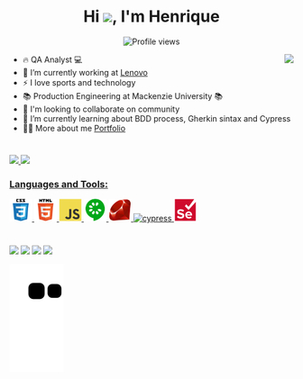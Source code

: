 <h1 align="center">Hi <img src="https://user-images.githubusercontent.com/67130771/185981174-8bf109c3-c5f7-4a3e-8251-6886e06b1db0.gif" height="30px">, I'm Henrique </h1>
<p align="center"> <img src="https://komarev.com/ghpvc/?username=hfernandes1&color=yellow" alt="Profile views" /> </p>

<a href="https://open.spotify.com/user/8m6n6duicz81cmiavguxrarbv" target="_blank"> <img align="right" src="https://spotify-github-profile.vercel.app/api/view.svg?uid=8m6n6duicz81cmiavguxrarbv&redirect=true][https://spotify-github-profile.vercel.app/api/view.svg?uid=8m6n6duicz81cmiavguxrarbv&cover_image=true&theme=novatorem&bar_color=684eb1&bar_color_cover=true)"> </a>  


- 🔥 QA Analyst 💻
- 🔭 I’m currently working at [Lenovo](https://github.com/lenovo)
- ⚡ I love sports and technology
- 📚 Production Engineering at Mackenzie University 📚
- 📡 I'm looking to collaborate on community
- 🌱 I’m currently learning about BDD process, Gherkin sintax and Cypress
- 👨‍💻 More about me <a href="https://curriculo-henrique-fernandes.netlify.app/" target="_blank">Portfolio</a>

#


<div>

  <a href="https://github.com/hfernandes1">
  <img height="150em" src="https://github-readme-stats.vercel.app/api?username=hfernandes1&show_icons=true&theme=dark&include_all_commits=true&count_private=true"/>
  <img height="150em" src="https://github-readme-stats.vercel.app/api/top-langs/?username=hfernandes1&layout=compact&langs_count=7&theme=dark"/>
<div>
  

   </div> 
 <h3 align="left">Languages and Tools:</h3>
<p alignt="left"
 <a href="https://www.cprogramming.com/" target="_blank"> </a> <a href="https://www.w3schools.com/css/" target="_blank"> <img src="https://raw.githubusercontent.com/devicons/devicon/master/icons/css3/css3-original-wordmark.svg" alt="css3" width="40" height="40"/> </a> 
 <a href="https://www.w3.org/html/" target="_blank"> <img src="https://raw.githubusercontent.com/devicons/devicon/master/icons/html5/html5-original-wordmark.svg" alt="html5" width="40" height="40"/> </a> 
 <a href="https://developer.mozilla.org/en-US/docs/Web/JavaScript" target="_blank"> <img src="https://raw.githubusercontent.com/devicons/devicon/master/icons/javascript/javascript-original.svg" alt="javascript" width="40" height="40"/> </a>  
 <a href="https://cucumber.io/docs/guides/" target="_blank">  <img src="https://github.com/devicons/devicon/blob/master/icons/cucumber/cucumber-plain.svg" alt="cucumber" width="40" height="40"/> </a>
   <a href="https://www.ruby-lang.org/en/" target="_blank">  <img src="https://github.com/devicons/devicon/blob/master/icons/ruby/ruby-original.svg" alt="cucumber" width="40" height="40"/> </a>
   <a href="https://www.cypress.io/" target="_blank">  <img src="https://i0.wp.com/blog.knoldus.com/wp-content/uploads/2022/03/cypress.png?fit=364%2C364&ssl=1" alt="cypress" width="40" height="40"/ </a>
 <a href="https://www.selenium.dev/documentation/" target="_blank"> <img src="https://github.com/devicons/devicon/blob/master/icons/selenium/selenium-original.svg" alt="selenium" width="40" height="40"/> </a>
   </p>
   
   
  
#
  
<div> 
   <a href="https://www.linkedin.com/in/henrique-amaral-fernandes-794477121/" target="_blank"><img src="https://img.shields.io/badge/-LinkedIn-%230077B5?style=for-the-badge&logo=linkedin&logoColor=white" target="_blank"></a> 
 <a href="https://api.whatsapp.com/send?phone=551994418898" target="_blank"><img src="https://img.shields.io/badge/WhatsApp-25D366?style=for-the-badge&logo=whatsapp&logoColor=white" target="_blank"></a>
 <a href="https://www.instagram.com/henriquee_amaral/" target="_blank"><img src="https://img.shields.io/badge/-Instagram-%23E4405F?style=for-the-badge&logo=instagram&logoColor=white" target="_blank"></a>
  <a href = "mailto: henrique.souzacampos@hotmail.com"><img src="https://img.shields.io/badge/Microsoft_Outlook-0078D4?style=for-the-badge&logo=microsoft-outlook&logoColor=white" target="_blank"></a>
    
</div>



![Snake animation](https://github.com/hfernandes1/hfernandes1/blob/output/github-contribution-grid-snake.svg)


<!--
**Hfernandes1/hfernandes1** is a ✨ _special_ ✨ repository because its `README.md` (this file) appears on your GitHub profile.

Here are some ideas to get you started:

- 🔭 I’m currently working on ...
- 🌱 I’m currently learning ...
- 👯 I’m looking to collaborate on ...
- 🤔 I’m looking for help with ...
- 💬 Ask me about ...
- 📫 How to reach me: ...
- 😄 Pronouns: ...
- ⚡ Fun fact: ...

 <img height="150em" src="https://github-readme-stats.vercel.app/api/top-langs/?username=hfernandes1&layout=compact&langs_count=7&theme=dark"/>
-->


<!--
**hfernandes1/hfernandes1** is a ✨ _special_ ✨ repository because its `README.md` (this file) appears on your GitHub profile.

Here are some ideas to get you started:

- 🔭 I’m currently working on ...
- 🌱 I’m currently learning ...
- 👯 I’m looking to collaborate on ...
- 🤔 I’m looking for help with ...
- 💬 Ask me about ...
- 📫 How to reach me: ...
- 😄 Pronouns: ...
- ⚡ Fun fact: ...
-->
 
